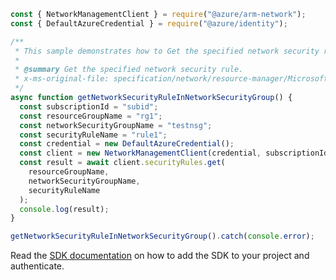```javascript
const { NetworkManagementClient } = require("@azure/arm-network");
const { DefaultAzureCredential } = require("@azure/identity");

/**
 * This sample demonstrates how to Get the specified network security rule.
 *
 * @summary Get the specified network security rule.
 * x-ms-original-file: specification/network/resource-manager/Microsoft.Network/stable/2021-08-01/examples/NetworkSecurityGroupRuleGet.json
 */
async function getNetworkSecurityRuleInNetworkSecurityGroup() {
  const subscriptionId = "subid";
  const resourceGroupName = "rg1";
  const networkSecurityGroupName = "testnsg";
  const securityRuleName = "rule1";
  const credential = new DefaultAzureCredential();
  const client = new NetworkManagementClient(credential, subscriptionId);
  const result = await client.securityRules.get(
    resourceGroupName,
    networkSecurityGroupName,
    securityRuleName
  );
  console.log(result);
}

getNetworkSecurityRuleInNetworkSecurityGroup().catch(console.error);
```

Read the [SDK documentation](https://github.com/Azure/azure-sdk-for-js/blob/%40azure%2Farm-network_28.0.0/sdk/network/arm-network/README.md) on how to add the SDK to your project and authenticate.
